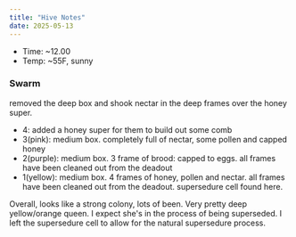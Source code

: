 ```yaml
---
title: "Hive Notes"
date: 2025-05-13
---
```


- Time: ~12.00
- Temp: ~55F, sunny

### Swarm

removed the deep box and shook nectar in the deep frames over the honey super.

- 4: added a honey super for them to build out some comb
- 3(pink): medium box. completely full of nectar, some pollen and capped honey
- 2(purple): medium box. 3 frame of brood: capped to eggs. all frames have been cleaned out from the deadout
- 1(yellow): medium box. 4 frames of honey, pollen and nectar. all frames have been cleaned out from the deadout. supersedure cell found here.

Overall, looks like a strong colony, lots of been. Very pretty deep yellow/orange queen.
I expect she's in the process of being superseded. I left the supersedure cell to allow for
the natural supersedure process.
